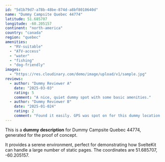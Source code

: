 ```yaml
---
id: "5d1b79d7-a78b-48be-874d-a8bf8010640d"
name: "Dummy Campsite Quebec 44774"
latitude: 51.685707
longitude: -60.205157
continent: "north-america"
country: "canada"
region: "quebec"
amenities:
  - "RV-suitable"
  - "ATV-access"
  - "water"
  - "fishing"
  - "dog-friendly"
images:
  - "https://res.cloudinary.com/demo/image/upload/v1/sample.jpg"
reviews:
  - author: "Dummy Reviewer A"
    date: "2025-03-03"
    rating: 5
    comment: "A nice, quiet dummy spot with some basic amenities."
  - author: "Dummy Reviewer B"
    date: "2025-01-024"
    rating: 2
    comment: "Found it easily. GPS was spot on for this dummy location."
---
```


This is a **dummy description** for Dummy Campsite Quebec 44774, generated for the proof of concept.

It provides a serene environment, perfect for demonstrating how SvelteKit can handle a large number of static pages. The coordinates are 51.685707, -60.205157.

